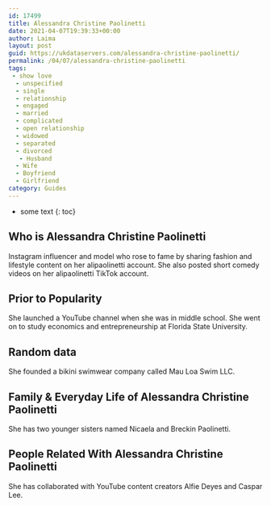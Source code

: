 ```yaml
---
id: 17499
title: Alessandra Christine Paolinetti
date: 2021-04-07T19:39:33+00:00
author: Laima
layout: post
guid: https://ukdataservers.com/alessandra-christine-paolinetti/
permalink: /04/07/alessandra-christine-paolinetti
tags:
 - show love
  - unspecified
  - single
  - relationship
  - engaged
  - married
  - complicated
  - open relationship
  - widowed
  - separated
  - divorced
   - Husband
  - Wife
  - Boyfriend
  - Girlfriend
category: Guides
---
```


* some text
{: toc}


## Who is Alessandra Christine Paolinetti
                  
                  
                  
Instagram influencer and model who rose to fame by sharing fashion and lifestyle content on her alipaolinetti account. She also posted short comedy videos on her alipaolinetti TikTok account.
                  
              
            
              
            
                
                
                
## Prior to Popularity
                  
                  
                  
She launched a YouTube channel when she was in middle school. She went on to study economics and entrepreneurship at Florida State University.
                  
              
            
              
            
                
                
                
## Random data
                  
                  
                  
She founded a bikini swimwear company called Mau Loa Swim LLC. 
                  
              
            
              
            
                
                
                
## Family & Everyday Life of Alessandra Christine Paolinetti
                  
                  
                  
She has two younger sisters named Nicaela and Breckin Paolinetti. 
                  
              
            
              
            
                
                
                
## People Related With Alessandra Christine Paolinetti
                  
                  
                  
She has collaborated with YouTube content creators Alfie Deyes and Caspar Lee.
                  
              
            
              
            
                
              
            
              
              
            
            
              
            
          
          
          